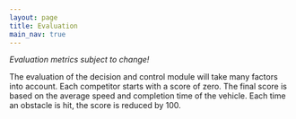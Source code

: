 ```yaml
---
layout: page
title: Evaluation
main_nav: true
---
```


*Evaluation metrics subject to change!*

The evaluation of the decision and control module will take many factors into account.
Each competitor starts with a score of zero.
The final score is based on the average speed and completion time of the vehicle.
Each time an obstacle is hit, the score is reduced by 100.
